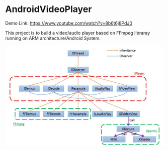 # AndroidVideoPlayer

Demo Link: https://www.youtube.com/watch?v=8b6t6j8PdJ0

This project is to build a video/audio player based on FFmpeg libraray running on ARM architecture/Android System. 

![](https://github.com/lineagech/AndroidVideoPlayer/blob/master/BD.JPG)
